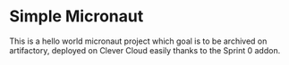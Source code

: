 # Simple Micronaut

This is a hello world micronaut project which goal is to be archived on artifactory, deployed on Clever Cloud easily thanks to the Sprint 0 addon.
